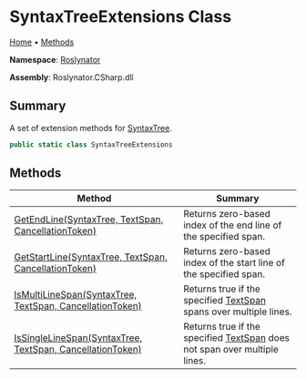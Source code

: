 <a name="_Top"></a>

# SyntaxTreeExtensions Class

[Home](../../README.md#_Top) &#x2022; [Methods](#methods)

**Namespace**: [Roslynator](../README.md#_Top)

**Assembly**: Roslynator\.CSharp\.dll

## Summary

A set of extension methods for [SyntaxTree](https://docs.microsoft.com/en-us/dotnet/api/microsoft.codeanalysis.syntaxtree)\.

```csharp
public static class SyntaxTreeExtensions
```

## Methods

| Method | Summary |
| ------ | ------- |
| [GetEndLine(SyntaxTree, TextSpan, CancellationToken)](GetEndLine/README.md#_Top) | Returns zero\-based index of the end line of the specified span\. |
| [GetStartLine(SyntaxTree, TextSpan, CancellationToken)](GetStartLine/README.md#_Top) | Returns zero\-based index of the start line of the specified span\. |
| [IsMultiLineSpan(SyntaxTree, TextSpan, CancellationToken)](IsMultiLineSpan/README.md#_Top) | Returns true if the specified [TextSpan](https://docs.microsoft.com/en-us/dotnet/api/microsoft.codeanalysis.text.textspan) spans over multiple lines\. |
| [IsSingleLineSpan(SyntaxTree, TextSpan, CancellationToken)](IsSingleLineSpan/README.md#_Top) | Returns true if the specified [TextSpan](https://docs.microsoft.com/en-us/dotnet/api/microsoft.codeanalysis.text.textspan) does not span over multiple lines\. |

